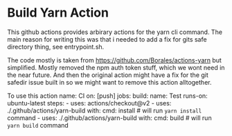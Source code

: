 # Build Yarn Action

This github actions provides arbirary actions for the yarn cli command.
The main reason for writing this was that i needed to add a fix for gits
safe directory thing, see entrypoint.sh.

The code mostly is taken from https://github.com/Borales/actions-yarn
but simplified. Mostly removed the npm auth token stuff, which we wont need
in the near future. And then the original action might have a fix for
the git safedir issue built in so we might want to remove this action
alltogether.


To use this action
    name: CI
    on: [push]
    jobs:
        build:
            name: Test
            runs-on: ubuntu-latest
            steps:
                - uses: actions/checkout@v2
                - uses: ./.github/actions/yarn-build
                  with:
                    cmd: install   # will run `yarn install` command
                - uses: ./.github/actions/yarn-build
                  with:
                    cmd: build # will run `yarn build` command
